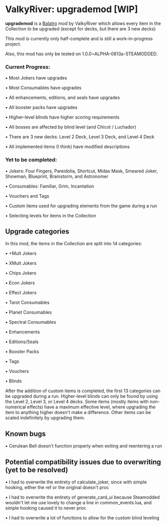 # ValkyRiver: upgrademod [WIP]
**upgrademod** is a [Balatro](https://store.steampowered.com/app/2379780/Balatro/) mod by ValkyRiver which allows every item in the Collection to be upgraded (except for decks, but there are 3 new decks)

This mod is currently only half-complete and is still a work-in-progress project.

Also, this mod has only be tested on 1.0.0~ALPHA-0813a-STEAMODDED.

### Current Progress:
• Most Jokers have upgrades

• Most Consumables have upgrades

• All enhancements, editions, and seals have upgrades

• All booster packs have upgrades

• Higher-level blinds have higher scoring requirements

• All bosses are affected by blind level (and Chicot / Luchador)

• There are 3 new decks: Level 2 Deck, Level 3 Deck, and Level 4 Deck

• All implemented items (I think) have modified descriptions

### Yet to be completed:
• Jokers: Four Fingers, Pareidolia, Shortcut, Midas Mask, Smeared Joker, Showman, Blueprint, Brainstorm, and Astronomer

• Consumables: Familiar, Grim, Incantation

• Vouchers and Tags

• Custom items used for upgrading elements from the game during a run

• Selecting levels for items in the Collection

## Upgrade categories
In this mod, the items in the Collection are split into 14 categories:

• +Mult Jokers

• XMult Jokers

• Chips Jokers

• Econ Jokers

• Effect Jokers

• Tarot Consumables

• Planet Consumables

• Spectral Consumables

• Enhancements

• Editions/Seals

• Booster Packs

• Tags

• Vouchers

• Blinds

After the addition of custom items is completed, the first 13 categories can be upgraded during a run. Higher-level blinds can only be found by using the Level 2, Level 3, or Level 4 decks. Some items (mostly items with non-numerical effects) have a maximum effective level, where upgrading the item to anything higher doesn't make a difference. Other items can be scaled indefinitely by upgrading them.

## Known bugs

• Cerulean Bell doesn't function properly when exiting and reentering a run

## Potential compatibility issues due to overwriting (yet to be resolved)

• I had to overwrite the entirety of calculate_joker, since with simple hooking, either the ref or the original doesn't proc

• I had to overwrite the entirety of generate_card_ui because Steamodded wouldn't let me use lovely to change a line in common_events.lua, and simple hooking caused it to never proc

• I had to overwrite a lot of functions to allow for the custom blind leveling
